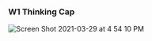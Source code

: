 
### W1 Thinking Cap

![Screen Shot 2021-03-29 at 4 54 10 PM](https://user-images.githubusercontent.com/43893062/112952298-2fe53280-90f1-11eb-941c-1ff906dc555b.png)
